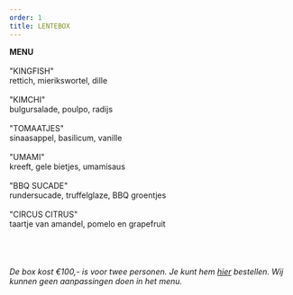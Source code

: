 ```yaml
---
order: 1
title: LENTEBOX
---
```

**MENU**\
\
"KINGFISH"\
rettich, mierikswortel, dille  \
\
"KIMCHI"\
bulgursalade, poulpo, radijs \
\
"TOMAATJES"\
sinaasappel, basilicum, vanille  \
\
"UMAMI"\
kreeft, gele bietjes, umamisaus\
\
"BBQ SUCADE"\
rundersucade, truffelglaze, BBQ groentjes\
\
"CIRCUS CITRUS"\
taartje van amandel, pomelo en grapefruit\
\
\
\
\
*De box kost €100,- is voor twee personen. Je kunt hem [hier](https://wwc.resengo.com/indexframe?companyShortCode=Restaurant_Jaime_van_Heije_Ouderkerk_ad_Amstel&Lang=NL&url=pq%2FFsL5gXV3FwLxirI%2BhvZuhwV2JnpdSlZWpwFydv7m%2BwM61nbehoXN2gnmgf3ZnalSAp6N1eI1raISZlJV2emNLinaZf155e6Cbm4dwf3F4n3WUiV6YhJyVnI5ja41qdk6bi6l4i4VsoZ53gFyWhYCBdbjPoF2ty6SqYp3Flw%3D%3D) bestellen. Wij kunnen geen aanpassingen doen in het menu.*
